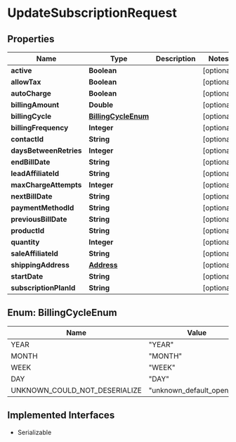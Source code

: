 

# UpdateSubscriptionRequest


## Properties

| Name | Type | Description | Notes |
|------------ | ------------- | ------------- | -------------|
|**active** | **Boolean** |  |  [optional] |
|**allowTax** | **Boolean** |  |  [optional] |
|**autoCharge** | **Boolean** |  |  [optional] |
|**billingAmount** | **Double** |  |  [optional] |
|**billingCycle** | [**BillingCycleEnum**](#BillingCycleEnum) |  |  [optional] |
|**billingFrequency** | **Integer** |  |  [optional] |
|**contactId** | **String** |  |  [optional] |
|**daysBetweenRetries** | **Integer** |  |  [optional] |
|**endBillDate** | **String** |  |  [optional] |
|**leadAffiliateId** | **String** |  |  [optional] |
|**maxChargeAttempts** | **Integer** |  |  [optional] |
|**nextBillDate** | **String** |  |  [optional] |
|**paymentMethodId** | **String** |  |  [optional] |
|**previousBillDate** | **String** |  |  [optional] |
|**productId** | **String** |  |  [optional] |
|**quantity** | **Integer** |  |  [optional] |
|**saleAffiliateId** | **String** |  |  [optional] |
|**shippingAddress** | [**Address**](Address.md) |  |  [optional] |
|**startDate** | **String** |  |  [optional] |
|**subscriptionPlanId** | **String** |  |  [optional] |



## Enum: BillingCycleEnum

| Name | Value |
|---- | -----|
| YEAR | &quot;YEAR&quot; |
| MONTH | &quot;MONTH&quot; |
| WEEK | &quot;WEEK&quot; |
| DAY | &quot;DAY&quot; |
| UNKNOWN_COULD_NOT_DESERIALIZE | &quot;unknown_default_open_api&quot; |


## Implemented Interfaces

* Serializable

